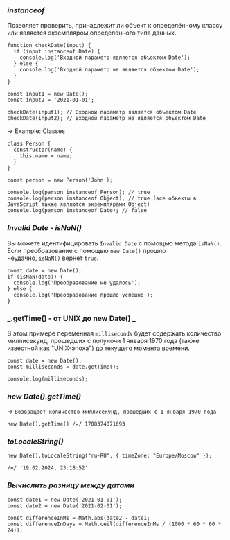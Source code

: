 ### _instanceof_

Позволяет проверить, принадлежит ли объект к определённому классу или является экземпляром определённого типа данных.

```
function checkDate(input) {
  if (input instanceof Date) {
    console.log('Входной параметр является объектом Date');
  } else {
    console.log('Входной параметр не является объектом Date');
  }
}

const input1 = new Date();
const input2 = '2021-01-01';

checkDate(input1); // Входной параметр является объектом Date
checkDate(input2); // Входной параметр не является объектом Date
```

-> Example: Classes
```
class Person {
  constructor(name) {
    this.name = name;
  }
}

const person = new Person('John');

console.log(person instanceof Person); // true
console.log(person instanceof Object); // true (все объекты в JavaScript также являются экземплярами Object)
console.log(person instanceof Date); // false
```

### _Invalid Date - isNaN()_

Вы можете идентифицировать `Invalid Date` с помощью метода `isNaN()`. 
Если преобразование с помощью `new Date()` прошло неудачно, `isNaN()` вернет `true`.  

```
const date = new Date();
if (isNaN(date)) {
  console.log('Преобразование не удалось');
} else {
  console.log('Преобразование прошло успешно');
}
```

### _.getTime() - от UNIX до new Date() _

В этом примере переменная `milliseconds` будет содержать количество миллисекунд, прошедших с полуночи 1 января 1970 года (также известной как "UNIX-эпоха") до текущего момента времени.

```
const date = new Date();
const milliseconds = date.getTime();
	
console.log(milliseconds);
```

### _new Date().getTime()_

-> `Возвращает количество миллисекунд, прошедших с 1 января 1970 года`
```
new Date().getTime() /=/ 1708374071693
```

### _toLocaleString()_

```
new Date().toLocaleString("ru-RU", { timeZone: "Europe/Moscow" });

/=/ '19.02.2024, 23:18:52'
```

### _Вычислить разницу между датами_

```
const date1 = new Date('2021-01-01');
const date2 = new Date('2021-02-01');

const differenceInMs = Math.abs(date2 - date1;
const differenceInDays = Math.ceil(differenceInMs / (1000 * 60 * 60 * 24));
```